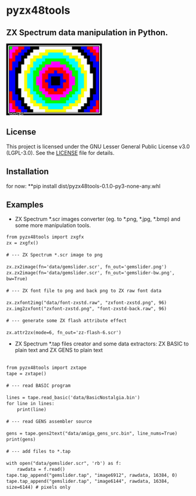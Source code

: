 # pyzx48tools

## ZX Spectrum data manipulation in Python.

![image](/assets/GFX_MoNsTeR-GDC_Demo.png?raw=true "Image")

## License
This project is licensed under the GNU Lesser General Public License v3.0 (LGPL-3.0). See the [LICENSE](LICENSE) file for details.

## Installation

for now:
**pip install dist/pyzx48tools-0.1.0-py3-none-any.whl


## Examples

- ZX Spectrum *.scr images converter (eg. to *.png, *.jpg, *.bmp) and some more manipulation tools.
```
from pyzx48tools import zxgfx
zx = zxgfx()

# --- ZX Spectrum *.scr image to png

zx.zx2image(fn='data/gemslider.scr', fn_out='gemslider.png')
zx.zx2image(fn='data/gemslider.scr', fn_out='gemslider-bw.png', bw=True)

# --- ZX font file to png and back png to ZX raw font data

zx.zxfont2img("data/font-zxstd.raw", "zxfont-zxstd.png", 96)
zx.img2zxfont("zxfont-zxstd.png", "font-zxstd-back.raw", 96)

# --- generate some ZX flash attribute effect

zx.attr2zx(mode=6, fn_out='zz-flash-6.scr')

```

- ZX Spectrum *.tap files creator and some data extractors: ZX BASIC to plain text and ZX GENS to plain text

```

from pyzx48tools import zxtape
tape = zxtape()

# --- read BASIC program

lines = tape.read_basic('data/BasicNostalgia.bin')
for line in lines:
    print(line)

# --- read GENS assembler source

gens = tape.gens2text("data/amiga_gens_src.bin", line_nums=True)
print(gens)

# --- add files to *.tap

with open("data/gemslider.scr", 'rb') as f:
    rawdata = f.read()
tape.tap_append("gemslider.tap", "image6912", rawdata, 16384, 0)
tape.tap_append("gemslider.tap", "image6144", rawdata, 16384, size=6144) # pixels only

```
